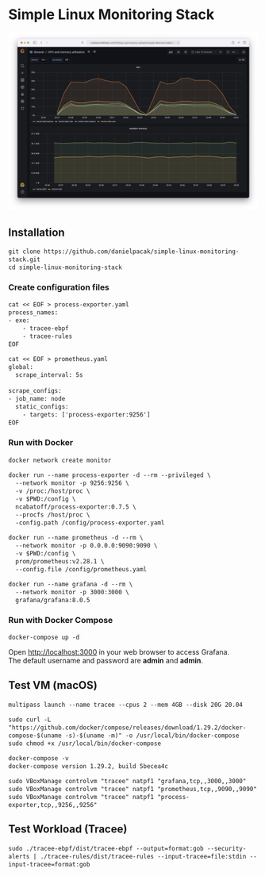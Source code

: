 # Simple Linux Monitoring Stack

![](README/monitoring.png)

## Installation

```
git clone https://github.com/danielpacak/simple-linux-monitoring-stack.git
cd simple-linux-monitoring-stack
```

### Create configuration files


```
cat << EOF > process-exporter.yaml
process_names:
- exe:
    - tracee-ebpf
    - tracee-rules
EOF
```

```
cat << EOF > prometheus.yaml
global:
  scrape_interval: 5s

scrape_configs:
- job_name: node
  static_configs:
    - targets: ['process-exporter:9256']
EOF
```

### Run with Docker

```
docker network create monitor
```

```
docker run --name process-exporter -d --rm --privileged \
  --network monitor -p 9256:9256 \
  -v /proc:/host/proc \
  -v $PWD:/config \
  ncabatoff/process-exporter:0.7.5 \
  --procfs /host/proc \
  -config.path /config/process-exporter.yaml
```

```
docker run --name prometheus -d --rm \
  --network monitor -p 0.0.0.0:9090:9090 \
  -v $PWD:/config \
  prom/prometheus:v2.28.1 \
  --config.file /config/prometheus.yaml
```

```
docker run --name grafana -d --rm \
  --network monitor -p 3000:3000 \
  grafana/grafana:8.0.5
```

### Run with Docker Compose

```
docker-compose up -d
```

Open [http://localhost:3000](http://localhost:3000) in your web browser to access Grafana.  
The default username and password are **admin** and **admin**.

## Test VM (macOS)

```
multipass launch --name tracee --cpus 2 --mem 4GB --disk 20G 20.04
```

```
sudo curl -L "https://github.com/docker/compose/releases/download/1.29.2/docker-compose-$(uname -s)-$(uname -m)" -o /usr/local/bin/docker-compose
sudo chmod +x /usr/local/bin/docker-compose
```

```
docker-compose -v
docker-compose version 1.29.2, build 5becea4c
```

```
sudo VBoxManage controlvm "tracee" natpf1 "grafana,tcp,,3000,,3000"
sudo VBoxManage controlvm "tracee" natpf1 "prometheus,tcp,,9090,,9090"
sudo VBoxManage controlvm "tracee" natpf1 "process-exporter,tcp,,9256,,9256"
```

## Test Workload (Tracee)


```
sudo ./tracee-ebpf/dist/tracee-ebpf --output=format:gob --security-alerts | ./tracee-rules/dist/tracee-rules --input-tracee=file:stdin --input-tracee=format:gob
```
